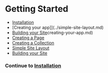 # Getting Started

- [Installation](../installation.md)
- [Creating your app]](../simple-site-layout.md)
- [Building your Site](../building-your-site.md)creating-your-app.md)
- [Creating a Page](../creating-a-page.md)
- [Creating a Collection](../creating-a-collection.md)
- [Simple Site Layout
](../simple-site-layout.md)
- [Building your Site](../building-your-site.md)

### Continue to [Installation](../installation.md)